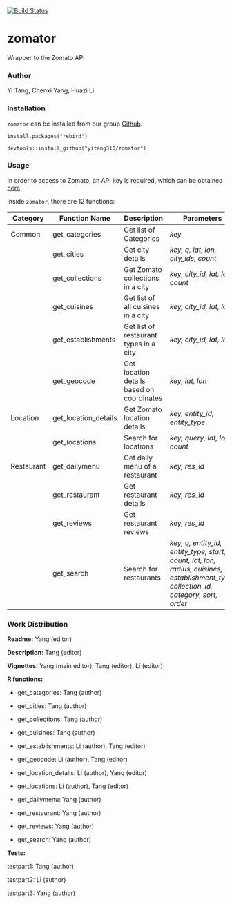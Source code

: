 [![Build Status](https://travis-ci.org/yitang310/zomator.svg?branch=master)](https://travis-ci.org/yitang310/zomator)

# zomator
Wrapper to the Zomato API

### Author
Yi Tang, Chenxi Yang, Huazi Li

### Installation
`zomator` can be installed from our group [Github](https://github.com/yitang310/zomator). 

`install.packages("rebird")`

`devtools::install_github("yitang310/zomator")`

### Usage
In order to access to Zomato, an API key is required, which can be obtained [here](https://developers.zomato.com/api).

Inside `zomator`, there are 12 functions:

| Category |  Function Name  | Description  | Parameters | Example |
|  ----  | ----  | ---- | ---- | ---- |
| Common | get_categories | Get list of Categories | *key* | get_categories('key') |
| | get_cities  | Get city details | *key, q, lat, lon, city_ids, count* | get_cities('key', q='van') |
| | get_collections | Get Zomato collections in a city | *key, city_id, lat, lon, count* | get_collections('key', city_id=256) |
| | get_cuisines | Get list of all cuisines in a city | *key, city_id, lat, lon* | get_cuisines('key', city_id=256)
| | get_establishments | Get list of restaurant types in a city | *key, city_id, lat, lon* | get_establishments(key, city_id = 280) |
| | get_geocode | Get location details based on coordinates | *key, lat, lon* | get_geocode(key, 1.2, 2.3) |
| Location | get_location_details | Get Zomato location details | *key, entity_id, entity_type* | get_location_details(key, 1, "city") |
| | get_locations | Search for locations | *key, query, lat, lon, count* | get_locations(key, "van") |
| Restaurant | get_dailymenu | Get daily menu of a restaurant |  *key, res_id* | get_restaurant('key', res_id="16774318") |
| | get_restaurant | Get restaurant details | *key, res_id* | get_restaurant('key', res_id="16774318") |
| | get_reviews | Get restaurant reviews | *key, res_id* | get_reviews('key', res_id="16774318") |
| | get_search | Search for restaurants | *key, q, entity_id, entity_type, start, count, lat, lon, radius, cuisines, establishment_type, collection_id, category, sort, order* | get_search('key', q="van") |

### Work Distribution

**Readme:** Yang (editor)

**Description:** Tang (editor)

**Vignettes:** Yang (main editor), Tang (editor), Li (editor)



**R functions:**

- get_categories: Tang (author)

- get_cities: Tang (author)

- get_collections: Tang (author)

- get_cuisines: Tang (author)

- get_establishments: Li (author), Tang (editor)

- get_geocode: Li (author), Tang (editor)

- get_location_details: Li (author), Yang (editor)

- get_locations: Li (author), Tang (editor)

- get_dailymenu: Yang (author) 

- get_restaurant: Yang (author)

- get_reviews: Yang (author)

- get_search: Yang (author)


**Tests:**

testpart1: Tang (author)

testpart2: Li (author)

testpart3: Yang (author)
